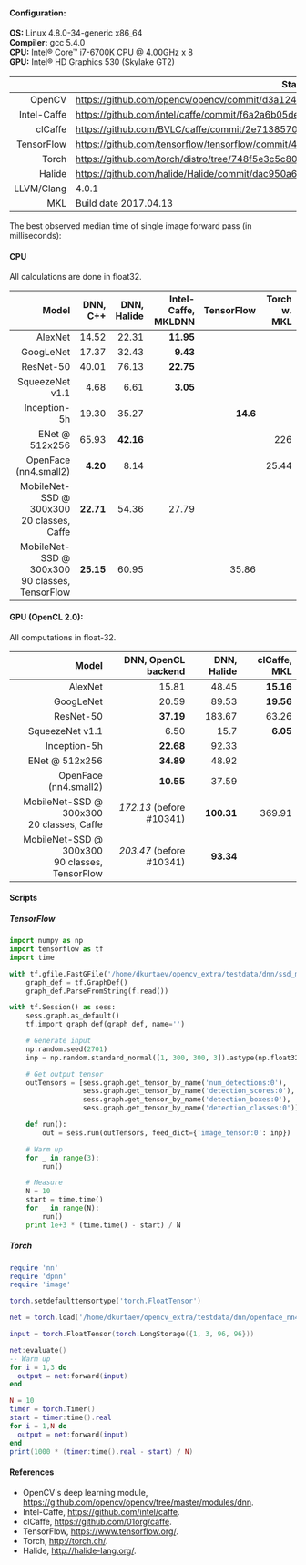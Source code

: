 #### Configuration:

 **OS:** Linux 4.8.0-34-generic x86_64  
 **Compiler:** gcc 5.4.0  
 **CPU:** Intel&reg; Core&trade; i7-6700K CPU @ 4.00GHz x 8  
 **GPU:** Intel&reg; HD Graphics 530 (Skylake GT2)

|            | State                                                                                   |
|-----------:|-----------------------------------------------------------------------------------------|
|     OpenCV | https://github.com/opencv/opencv/commit/d3a124c820807e6f20f22075575731a53e6b5674        |
| Intel-Caffe| https://github.com/intel/caffe/commit/f6a2a6b05defab4b637028ce4f7719cac340a86d          |
|    clCaffe | https://github.com/BVLC/caffe/commit/2e7138570d324564c80c040b83ef6b1d4b39324d           |
| TensorFlow | https://github.com/tensorflow/tensorflow/commit/438604fc885208ee05f9eef2d0f2c630e1360a83|
|      Torch | https://github.com/torch/distro/tree/748f5e3c5c804eebf5715c0b47b1519d60ef4409           |
|     Halide | https://github.com/halide/Halide/commit/dac950a610ab01e9052541af34a150dc04e4fb93        |
| LLVM/Clang | 4.0.1                                                                                   |
|        MKL | Build date 2017.04.13                                                                   |

The best observed median time of single image forward pass (in milliseconds):

#### CPU
All calculations are done in float32.

| Model | DNN, C++ | DNN, Halide | Intel-Caffe, MKLDNN | TensorFlow | Torch w. MKL |
|----------------:|----------:|--------:|---------:|---------:|---------:|
|         AlexNet |     14.52 |   22.31 | **11.95**|          |          |
|       GoogLeNet |     17.37 |   32.43 |  **9.43**|          |          |
|       ResNet-50 |     40.01 |   76.13 | **22.75**|          |          |
| SqueezeNet v1.1 |      4.68 |    6.61 | **3.05** |          |          |
|    Inception-5h |     19.30 |   35.27 |          | **14.6** |          |
|  ENet @ 512x256 |     65.93 |**42.16**|          |          |      226 |
|  OpenFace (nn4.small2) |**4.20**| 8.14|          |          |    25.44 |
| MobileNet-SSD @ 300x300<br>20 classes, Caffe      | **22.71** |   54.36 | 27.79 |
| MobileNet-SSD @ 300x300<br>90 classes, TensorFlow | **25.15** |   60.95 |       | 35.86 |

#### GPU (OpenCL 2.0): 
All computations in float-32.

|           Model | DNN, OpenCL backend | DNN, Halide|   clCaffe, MKL |
|----------------:|--------------------:|-----------:|----------:|
|         AlexNet |               15.81 |      48.45 | **15.16** |
|       GoogLeNet |               20.59 |      89.53 | **19.56** |
|       ResNet-50 |           **37.19** |     183.67 |     63.26 |
| SqueezeNet v1.1 |                6.50 |       15.7 |  **6.05** |
|    Inception-5h |           **22.68** |      92.33 |           |
|  ENet @ 512x256 |           **34.89** |      48.92 |           |
|  OpenFace (nn4.small2) |    **10.55** |      37.59 |           |
| MobileNet-SSD @ 300x300<br>20 classes, Caffe      |      _172.13_ (before #10341) | **100.31** |    369.91 |
| MobileNet-SSD @ 300x300<br>90 classes, TensorFlow |      _203.47_ (before #10341) |  **93.34** |           |


#### Scripts
##### TensorFlow
```python
import numpy as np
import tensorflow as tf
import time

with tf.gfile.FastGFile('/home/dkurtaev/opencv_extra/testdata/dnn/ssd_mobilenet_v1_coco.pb') as f:
    graph_def = tf.GraphDef()
    graph_def.ParseFromString(f.read())

with tf.Session() as sess:
    sess.graph.as_default()
    tf.import_graph_def(graph_def, name='')

    # Generate input
    np.random.seed(2701)
    inp = np.random.standard_normal([1, 300, 300, 3]).astype(np.float32)

    # Get output tensor
    outTensors = [sess.graph.get_tensor_by_name('num_detections:0'),
                  sess.graph.get_tensor_by_name('detection_scores:0'),
                  sess.graph.get_tensor_by_name('detection_boxes:0'),
                  sess.graph.get_tensor_by_name('detection_classes:0')]

    def run():
        out = sess.run(outTensors, feed_dict={'image_tensor:0': inp})

    # Warm up
    for _ in range(3):
        run()

    # Measure
    N = 10
    start = time.time()
    for _ in range(N):
        run()
    print 1e+3 * (time.time() - start) / N
```
##### Torch
```lua
require 'nn'
require 'dpnn'
require 'image'

torch.setdefaulttensortype('torch.FloatTensor')

net = torch.load('/home/dkurtaev/opencv_extra/testdata/dnn/openface_nn4.small2.v1.t7')

input = torch.FloatTensor(torch.LongStorage({1, 3, 96, 96}))

net:evaluate()
-- Warm up
for i = 1,3 do
  output = net:forward(input)
end

N = 10
timer = torch.Timer()
start = timer:time().real
for i = 1,N do
  output = net:forward(input)
end
print(1000 * (timer:time().real - start) / N)
```

#### References
* OpenCV's deep learning module, https://github.com/opencv/opencv/tree/master/modules/dnn.
* Intel-Caffe, https://github.com/intel/caffe.
* clCaffe, https://github.com/01org/caffe.
* TensorFlow, https://www.tensorflow.org/.
* Torch, http://torch.ch/.
* Halide, http://halide-lang.org/.
